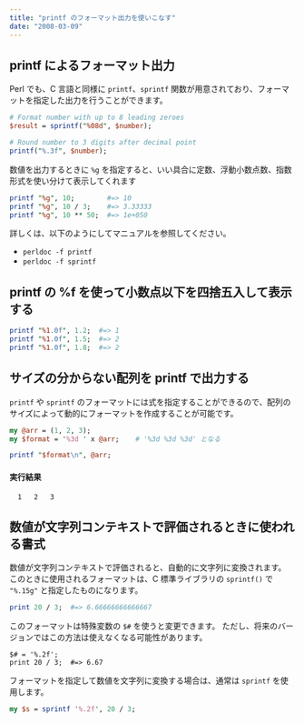 ```yaml
---
title: "printf のフォーマット出力を使いこなす"
date: "2008-03-09"
---
```


printf によるフォーマット出力
----

Perl でも、C 言語と同様に `printf`、`sprintf` 関数が用意されており、フォーマットを指定した出力を行うことができます。

~~~ perl
# Format number with up to 8 leading zeroes
$result = sprintf("%08d", $number);

# Round number to 3 digits after decimal point
printf("%.3f", $number);
~~~

数値を出力するときに `%g` を指定すると、いい具合に定数、浮動小数点数、指数形式を使い分けて表示してくれます

~~~ perl
printf "%g", 10;        #=> 10
printf "%g", 10 / 3;    #=> 3.33333
printf "%g", 10 ** 50;  #=> 1e+050
~~~

詳しくは、以下のようにしてマニュアルを参照してください。

- `perldoc -f printf`
- `perldoc -f sprintf`


printf の %f を使って小数点以下を四捨五入して表示する
----

~~~ perl
printf "%1.0f", 1.2;  #=> 1
printf "%1.0f", 1.5;  #=> 2
printf "%1.0f", 1.8;  #=> 2
~~~


サイズの分からない配列を printf で出力する
----

`printf` や `sprintf` のフォーマットには式を指定することができるので、配列のサイズによって動的にフォーマットを作成することが可能です。

~~~ perl
my @arr = (1, 2, 3);
my $format = '%3d ' x @arr;    # '%3d %3d %3d' となる

printf "$format\n", @arr;
~~~

#### 実行結果

~~~
  1   2   3
~~~


数値が文字列コンテキストで評価されるときに使われる書式
----

数値が文字列コンテキストで評価されると、自動的に文字列に変換されます。
このときに使用されるフォーマットは、C 標準ライブラリの `sprintf()` で `"%.15g"` と指定したものになります。

~~~ perl
print 20 / 3;  #=> 6.66666666666667
~~~

このフォーマットは特殊変数の `$#` を使うと変更できます。
ただし、将来のバージョンではこの方法は使えなくなる可能性があります。

~~~
$# = '%.2f';
print 20 / 3;  #=> 6.67
~~~

フォーマットを指定して数値を文字列に変換する場合は、通常は `sprintf` を使用します。

~~~ perl
my $s = sprintf '%.2f', 20 / 3;
~~~

